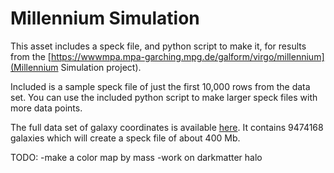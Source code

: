 # Millennium Simulation

This asset includes a speck file, and python script to make it, for results from the  [https://wwwmpa.mpa-garching.mpg.de/galform/virgo/millennium](Millennium Simulation project).

Included is a sample speck file of just the first 10,000 rows from the data set. You can use the included python script to make larger speck files with more data points.

The full data set of galaxy coordinates is available [here](https://wwwmpa.mpa-garching.mpg.de/galform/agnpaper/). It contains 9474168 galaxies which will create a speck file of about 400 Mb.

TODO:
-make a color map by mass
-work on darkmatter halo
